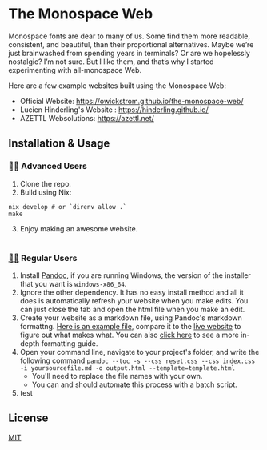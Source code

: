 # The Monospace Web

Monospace fonts are dear to many of us. Some find them more readable, consistent, and beautiful, than their proportional alternatives. Maybe we’re just brainwashed from spending years in terminals? Or are we hopelessly nostalgic? I’m not sure. But I like them, and that’s why I started experimenting with all-monospace Web.

Here are a few example websites built using the Monospace Web:
* Official Website: https://owickstrom.github.io/the-monospace-web/
* Lucien Hinderling's Website : https://hinderling.github.io/
* AZETTL Websolutions: https://azettl.net/

## Installation & Usage

### 👩‍💻 Advanced Users
1. Clone the repo.
2. Build using Nix:
```
nix develop # or `direnv allow .`
make
```
3. Enjoy making an awesome website.
<br><br>

### [🙍‍♂️](https://pbs.twimg.com/media/GYWlOmEXQAA9nWF?format=png&name=small) <!-- + People won't notice that the emoji is a link, makes for a good easter egg + --> Regular Users
1. Install [Pandoc](https://pandoc.org/), if you are running Windows, the version of the installer that you want is `windows-x86_64`.
2. Ignore the other dependency. It has no easy install method and all it does is automatically refresh your website when you make edits. You can just close the tab and open the html file when you make an edit.
3. Create your website as a markdown file, using Pandoc's markdown formattng. [Here is an example file](https://raw.githubusercontent.com/owickstrom/the-monospace-web/refs/heads/main/index.md), compare it to the [live website](https://owickstrom.github.io/the-monospace-web/) to figure out what makes what. You can also [click here](https://garrettgman.github.io/rmarkdown/authoring_pandoc_markdown.html) to see a more in-depth formatting guide.
4. Open your command line, navigate to your project's folder, and write the following command `pandoc --toc -s --css reset.css --css index.css -i yoursourcefile.md -o output.html --template=template.html`
	* You'll need to replace the file names with your own.
	* You can and should automate this process with a batch script.
6. test

## License

[MIT](LICENSE.md)
